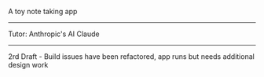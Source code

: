 A toy note taking app

- - - -

Tutor: Anthropic's AI Claude

- - - -

2rd Draft - Build issues have been refactored, app runs but needs additional design work
